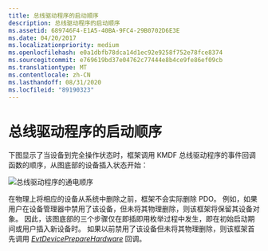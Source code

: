 ```yaml
---
title: 总线驱动程序的启动顺序
description: 总线驱动程序的启动顺序
ms.assetid: 689746F4-E1A5-40BA-9FC4-29B0702D6E3E
ms.date: 04/20/2017
ms.localizationpriority: medium
ms.openlocfilehash: e0a1dbfb78dca14d1ec92e9258f752e78fce8374
ms.sourcegitcommit: e769619bd37e04762c77444e8b4ce9fe86ef09cb
ms.translationtype: MT
ms.contentlocale: zh-CN
ms.lasthandoff: 08/31/2020
ms.locfileid: "89190323"
---
```

# <a name="power-up-sequence-for-a-bus-driver"></a>总线驱动程序的启动顺序


下图显示了当设备到完全操作状态时，框架调用 KMDF 总线驱动程序的事件回调函数的顺序，从图底部的设备插入状态开始：

![总线驱动程序的通电顺序](images/pdo-powerup.png)

在物理上将相应的设备从系统中删除之前，框架不会实际删除 PDO。 例如，如果用户在设备管理器中禁用了该设备，但未将其物理删除，则该框架将保留其设备对象。 因此，该图底部的三个步骤仅在即插即用枚举过程中发生，即在初始启动期间或用户插入新设备时。 如果以前禁用了该设备但未将其物理删除，则该框架首先调用 [*EvtDevicePrepareHardware*](/windows-hardware/drivers/ddi/wdfdevice/nc-wdfdevice-evt_wdf_device_prepare_hardware) 回调。

 

